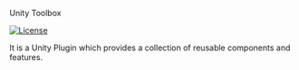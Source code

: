 Unity Toolbox

<a href="/LICENSE.md">![License](https://img.shields.io/github/license/mgrosser3/my-unity-toolbox)</a>

It is a Unity Plugin which provides a collection of reusable components and features.
